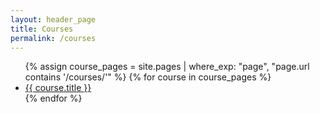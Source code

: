 ```yaml
---
layout: header_page
title: Courses
permalink: /courses
---
```


<ul>
  {% assign course_pages = site.pages | where_exp: "page", "page.url contains '/courses/'" %}
  {% for course in course_pages %}
    <li><a href="{{ course.url | relative_url }}">{{ course.title }}</a></li>
  {% endfor %}
</ul>
